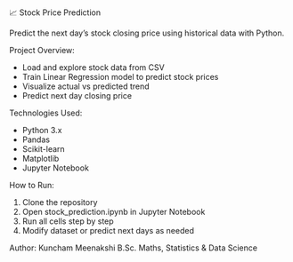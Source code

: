 📈 Stock Price Prediction

Predict the next day’s stock closing price using historical data with Python.

Project Overview:
- Load and explore stock data from CSV
- Train Linear Regression model to predict stock prices
- Visualize actual vs predicted trend
- Predict next day closing price

Technologies Used:
- Python 3.x
- Pandas
- Scikit-learn
- Matplotlib
- Jupyter Notebook

How to Run:
1. Clone the repository
2. Open stock_prediction.ipynb in Jupyter Notebook
3. Run all cells step by step
4. Modify dataset or predict next days as needed

Author: Kuncham Meenakshi
B.Sc. Maths, Statistics & Data Science
